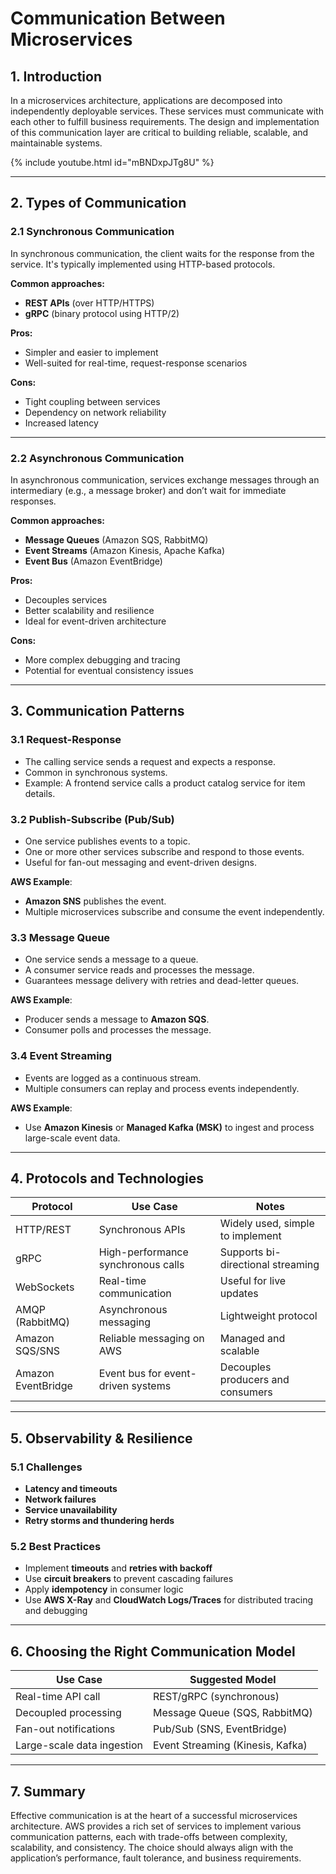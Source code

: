 # Communication Between Microservices

## 1. Introduction

In a microservices architecture, applications are decomposed into independently deployable services. These services must communicate with each other to fulfill business requirements. The design and implementation of this communication layer are critical to building reliable, scalable, and maintainable systems.


{% include youtube.html id="mBNDxpJTg8U" %}

---

## 2. Types of Communication

### 2.1 Synchronous Communication
In synchronous communication, the client waits for the response from the service. It's typically implemented using HTTP-based protocols.

**Common approaches:**
- **REST APIs** (over HTTP/HTTPS)
- **gRPC** (binary protocol using HTTP/2)

**Pros:**
- Simpler and easier to implement
- Well-suited for real-time, request-response scenarios

**Cons:**
- Tight coupling between services
- Dependency on network reliability
- Increased latency

---

### 2.2 Asynchronous Communication
In asynchronous communication, services exchange messages through an intermediary (e.g., a message broker) and don’t wait for immediate responses.

**Common approaches:**
- **Message Queues** (Amazon SQS, RabbitMQ)
- **Event Streams** (Amazon Kinesis, Apache Kafka)
- **Event Bus** (Amazon EventBridge)

**Pros:**
- Decouples services
- Better scalability and resilience
- Ideal for event-driven architecture

**Cons:**
- More complex debugging and tracing
- Potential for eventual consistency issues

---

## 3. Communication Patterns

### 3.1 Request-Response
- The calling service sends a request and expects a response.
- Common in synchronous systems.
- Example: A frontend service calls a product catalog service for item details.

### 3.2 Publish-Subscribe (Pub/Sub)
- One service publishes events to a topic.
- One or more other services subscribe and respond to those events.
- Useful for fan-out messaging and event-driven designs.

**AWS Example**:  
- **Amazon SNS** publishes the event.  
- Multiple microservices subscribe and consume the event independently.

### 3.3 Message Queue
- One service sends a message to a queue.
- A consumer service reads and processes the message.
- Guarantees message delivery with retries and dead-letter queues.

**AWS Example**:  
- Producer sends a message to **Amazon SQS**.  
- Consumer polls and processes the message.

### 3.4 Event Streaming
- Events are logged as a continuous stream.
- Multiple consumers can replay and process events independently.

**AWS Example**:  
- Use **Amazon Kinesis** or **Managed Kafka (MSK)** to ingest and process large-scale event data.

---

## 4. Protocols and Technologies

| Protocol | Use Case | Notes |
|---------|----------|-------|
| HTTP/REST | Synchronous APIs | Widely used, simple to implement |
| gRPC | High-performance synchronous calls | Supports bi-directional streaming |
| WebSockets | Real-time communication | Useful for live updates |
| AMQP (RabbitMQ) | Asynchronous messaging | Lightweight protocol |
| Amazon SQS/SNS | Reliable messaging on AWS | Managed and scalable |
| Amazon EventBridge | Event bus for event-driven systems | Decouples producers and consumers |

---

## 5. Observability & Resilience

### 5.1 Challenges
- **Latency and timeouts**
- **Network failures**
- **Service unavailability**
- **Retry storms and thundering herds**

### 5.2 Best Practices
- Implement **timeouts** and **retries with backoff**
- Use **circuit breakers** to prevent cascading failures
- Apply **idempotency** in consumer logic
- Use **AWS X-Ray** and **CloudWatch Logs/Traces** for distributed tracing and debugging

---

## 6. Choosing the Right Communication Model

| Use Case | Suggested Model |
|----------|-----------------|
| Real-time API call | REST/gRPC (synchronous) |
| Decoupled processing | Message Queue (SQS, RabbitMQ) |
| Fan-out notifications | Pub/Sub (SNS, EventBridge) |
| Large-scale data ingestion | Event Streaming (Kinesis, Kafka) |

---

## 7. Summary

Effective communication is at the heart of a successful microservices architecture. AWS provides a rich set of services to implement various communication patterns, each with trade-offs between complexity, scalability, and consistency. The choice should always align with the application’s performance, fault tolerance, and business requirements.
